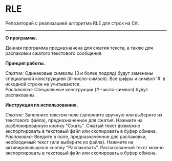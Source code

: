 # RLE
Репозиторий с реализацией алгоритма RLE для строк на C#.
<hr>
<b>О программе.</b>

Данная программа предназначена для сжатия текста, а также для распаковки сжатого текстового сообщения.

<b>Принцип работы.</b>

<i>Сжатие:</i> Одинаковые символы (3 и более подряд) будут заменены специальной конструкцией (#-число-символ). Все цифры и символ '#' в исходной строке не учитываются.<br>
<i>Распаковка:</i> Специальные конструкции (#-число-символ) будут распакованы.

<b>Инструкция по использованию.</b>

<i>Сжатие:</i> Заполните текстом поле (заполните вручную или выберите из текстового файла), предназначенное для сжатия. Нажмите на разблокированную кнопку "Сжать". Сжатый текст возможно экспортировать в текстовый файл или скопировать в буфер обмена.<br>
<i>Распаковка:</i> Введите в поле, предназначенное для распаковки, необходимый текст (или выберите из файла). Нажмите на активировавшуюся кнопку "Распаковать". Распакованный текст можно экспортировать в текстовый файл или скопировать в буфер обмена.
